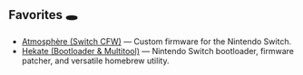 ## Favorites 🕳️

- [Atmosphère (Switch CFW)](https://github.com/Atmosphere-NX/Atmosphere) — Custom firmware for the Nintendo Switch.
- [Hekate (Bootloader & Multitool)](https://github.com/ctcaer/hekate/releases) — Nintendo Switch bootloader, firmware patcher, and versatile homebrew utility.
  
